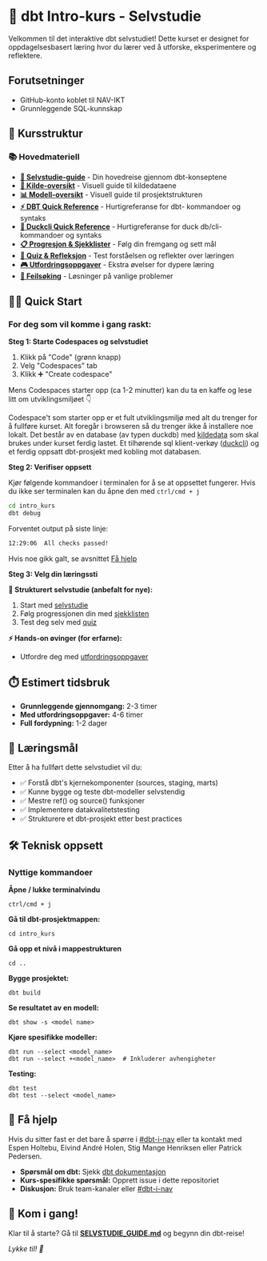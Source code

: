 # 🚀 dbt Intro-kurs - Selvstudie

Velkommen til det interaktive dbt selvstudiet! Dette kurset er designet for oppdagelsesbasert læring hvor du lærer ved å utforske, eksperimentere og reflektere.

## Forutsetninger
- GitHub-konto koblet til NAV-IKT
- Grunnleggende SQL-kunnskap

## 🎯 Kursstruktur

### 📚 Hovedmateriell
- **[📖 Selvstudie-guide](kursmatrialet/SELVSTUDIE_GUIDE.md)** - Din hovedreise gjennom dbt-konseptene
- **[📀 Kilde-oversikt](kursmatrialet/KILDE_OVERSIKT.md)** - Visuell guide til kildedataene
- **[📊 Modell-oversikt](kursmatrialet/MODELL_OVERSIKT.md)** - Visuell guide til prosjektstrukturen
- **[⚡ DBT Quick Reference](kursmatrialet/QUICK_REFERENCE.md)** - Hurtigreferanse for dbt- kommandoer og syntaks
- **[🦆 Duckcli Quick Reference](kursmatrialet/DUCKCLI_REFERENCE.md)** - Hurtigreferanse for duck db/cli- kommandoer og syntaks
- **[📋 Progresjon & Sjekklister](kursmatrialet/PROGRESJON_SJEKKLISTE.md)** - Følg din fremgang og sett mål
- **[🧠 Quiz & Refleksjon](kursmatrialet/QUIZ_REFLEKSJON.md)** - Test forståelsen og reflekter over læringen
- **[🎮 Utfordringsoppgaver](kursmatrialet/UTFORDRINGSOPPGAVER.md)** - Ekstra øvelser for dypere læring
- **[🚨 Feilsøking](kursmatrialet/FEILSOKING.md)** - Løsninger på vanlige problemer

## 🏃‍♂️ Quick Start

### For deg som vil komme i gang raskt:

**Steg 1: Starte Codespaces og selvstudiet**

1. Klikk på "Code" (grønn knapp)
2. Velg "Codespaces" tab
3. Klikk :heavy_plus_sign: "Create codespace"

Mens Codespaces starter opp (ca 1-2 minutter) kan du ta en kaffe og lese litt om utviklingsmiljøet 👇

Codespace't som starter opp er et fult utviklingsmiljø med alt du trenger for å fullføre kurset. Alt foregår i browseren så du trenger ikke å installere noe lokalt. Det består av en database (av typen duckdb) med [kildedata](kursmatrialet/KILDE_OVERSIKT.md) som skal brukes under kurset ferdig lastet. Et tilhørende sql klient-verkøy ([duckcli](kursmatrialet/DUCKCLI_REFERENCE.md)) og et ferdig oppsatt dbt-prosjekt med kobling mot databasen.

**Steg 2: Verifiser oppsett**

Kjør følgende kommandoer i terminalen for å se at oppsettet fungerer. Hvis du ikke ser terminalen kan du åpne den med `ctrl/cmd + j`

```bash
cd intro_kurs
dbt debug
```

Forventet output på siste linje:
```bash
12:29:06  All checks passed!
```

Hvis noe gikk galt, se avsnittet [Få hjelp](README.md#-f%C3%A5-hjelp)

**Steg 3: Velg din læringssti**

**🎯 Strukturert selvstudie (anbefalt for nye):**
1. Start med [selvstudie](kursmatrialet/SELVSTUDIE_GUIDE.md)
2. Følg progressjonen din med [sjekklisten](kursmatrialet/PROGRESJON_SJEKKLISTE.md)
3. Test deg selv med [quiz](kursmatrialet/QUIZ_REFLEKSJON.md)

**⚡ Hands-on øvinger (for erfarne):**
 - Utfordre deg med [utfordringsoppgaver](kursmatrialet/UTFORDRINGSOPPGAVER.md)

## ⏱️ Estimert tidsbruk
- **Grunnleggende gjennomgang:** 2-3 timer
- **Med utfordringsoppgaver:** 4-6 timer  
- **Full fordypning:** 1-2 dager

## 🎯 Læringsmål

Etter å ha fullført dette selvstudiet vil du:
- ✅ Forstå dbt's kjernekomponenter (sources, staging, marts)
- ✅ Kunne bygge og teste dbt-modeller selvstendig  
- ✅ Mestre ref() og source() funksjoner
- ✅ Implementere datakvalitetstesting
- ✅ Strukturere et dbt-prosjekt etter best practices

## 🛠️ Teknisk oppsett

### Nyttige kommandoer

**Åpne / lukke terminalvindu**

```shell
ctrl/cmd + j
```

**Gå til dbt-prosjektmappen:**
```shell
cd intro_kurs
```

**Gå opp et nivå i mappestrukturen**
```shell
cd ..
```

**Bygge prosjektet:**
```shell
dbt build
```

**Se resultatet av en modell:**
```shell
dbt show -s <model name>
```

**Kjøre spesifikke modeller:**
```shell
dbt run --select <model_name>
dbt run --select +<model_name>  # Inkluderer avhengigheter
```

**Testing:**
```shell
dbt test
dbt test --select <model_name>
```

## 🤝 Få hjelp

Hvis du sitter fast er det bare å spørre i [#dbt-i-nav](https://nav-it.slack.com/archives/C0377V3DDUM) eller ta kontakt med Espen Holtebu, Eivind André Holen, Stig Mange Henriksen eller Patrick Pedersen.

- **Spørsmål om dbt:** Sjekk [dbt dokumentasjon](https://docs.getdbt.com/)
- **Kurs-spesifikke spørsmål:** Opprett issue i dette repositoriet
- **Diskusjon:** Bruk team-kanaler eller [#dbt-i-nav](https://nav-it.slack.com/archives/C0377V3DDUM)

## 🎉 Kom i gang!

Klar til å starte? Gå til **[SELVSTUDIE_GUIDE.md](kursmatrialet/SELVSTUDIE_GUIDE.md)** og begynn din dbt-reise! 

*Lykke til! 🚀*
